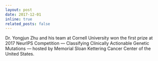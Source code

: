 ```yaml
---
layout: post
date: 2017-12-01
inline: true
related_posts: false
---
```


Dr. Yongjun Zhu and his team at Cornell University won the first prize at 2017 NeurIPS Competition ― Classifying Clinically Actionable Genetic Mutations ― hosted by Memorial Sloan Kettering Cancer Center of the United States.